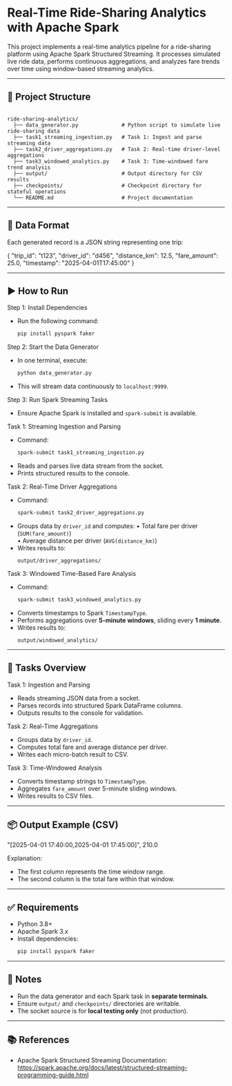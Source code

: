# Real-Time Ride-Sharing Analytics with Apache Spark

This project implements a real-time analytics pipeline for a ride-sharing platform using Apache Spark Structured Streaming. It processes simulated live ride data, performs continuous aggregations, and analyzes fare trends over time using window-based streaming analytics.

---

## 📁 Project Structure
```

ride-sharing-analytics/
  ├── data_generator.py              # Python script to simulate live ride-sharing data
  ├── task1_streaming_ingestion.py   # Task 1: Ingest and parse streaming data
  ├── task2_driver_aggregations.py   # Task 2: Real-time driver-level aggregations
  ├── task3_windowed_analytics.py    # Task 3: Time-windowed fare trend analysis
  ├── output/                        # Output directory for CSV results
  ├── checkpoints/                   # Checkpoint directory for stateful operations
  └── README.md                      # Project documentation
```
---

## 🧪 Data Format
Each generated record is a JSON string representing one trip:

{
  "trip_id": "t123",
  "driver_id": "d456",
  "distance_km": 12.5,
  "fare_amount": 25.0,
  "timestamp": "2025-04-01T17:45:00"
}

---

## ▶️ How to Run

Step 1: Install Dependencies  
  - Run the following command:
    ```bash
    pip install pyspark faker
    ```

Step 2: Start the Data Generator  
  - In one terminal, execute:
    ```bash
    python data_generator.py
    ```
  - This will stream data continuously to `localhost:9999`.

Step 3: Run Spark Streaming Tasks  
  - Ensure Apache Spark is installed and `spark-submit` is available.

Task 1: Streaming Ingestion and Parsing  
  - Command:
    ```bash
    spark-submit task1_streaming_ingestion.py
    ```
  - Reads and parses live data stream from the socket.  
  - Prints structured results to the console.

Task 2: Real-Time Driver Aggregations  
  - Command:
    ```bash
    spark-submit task2_driver_aggregations.py
    ```
  - Groups data by `driver_id` and computes:
    • Total fare per driver (`SUM(fare_amount)`)  
    • Average distance per driver (`AVG(distance_km)`)
  - Writes results to:
    ```
    output/driver_aggregations/
    ```

Task 3: Windowed Time-Based Fare Analysis  
  - Command:
    ```bash
    spark-submit task3_windowed_analytics.py
    ```
  - Converts timestamps to Spark `TimestampType`.  
  - Performs aggregations over **5-minute windows**, sliding every **1 minute**.  
  - Writes results to:
    ```
    output/windowed_analytics/
    ```

---

## 📝 Tasks Overview

Task 1: Ingestion and Parsing  
  - Reads streaming JSON data from a socket.  
  - Parses records into structured Spark DataFrame columns.  
  - Outputs results to the console for validation.

Task 2: Real-Time Aggregations  
  - Groups data by `driver_id`.  
  - Computes total fare and average distance per driver.  
  - Writes each micro-batch result to CSV.

Task 3: Time-Windowed Analysis  
  - Converts timestamp strings to `TimestampType`.  
  - Aggregates `fare_amount` over 5-minute sliding windows.  
  - Writes results to CSV files.

---

## 📦 Output Example (CSV)

"[2025-04-01 17:40:00,2025-04-01 17:45:00]", 210.0

Explanation:  
  - The first column represents the time window range.  
  - The second column is the total fare within that window.

---

## ✅ Requirements
  - Python 3.8+  
  - Apache Spark 3.x  
  - Install dependencies:
    ```bash
    pip install pyspark faker
    ```

---

## 📌 Notes
  - Run the data generator and each Spark task in **separate terminals**.  
  - Ensure `output/` and `checkpoints/` directories are writable.  
  - The socket source is for **local testing only** (not production).

---

## 📚 References
  - Apache Spark Structured Streaming Documentation:  
    https://spark.apache.org/docs/latest/structured-streaming-programming-guide.html
